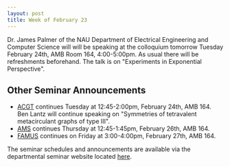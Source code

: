 ```yaml
---
layout: post
title: Week of February 23
---
```


Dr. James Palmer of the NAU Department of Electrical Engineering and Computer Science will will be speaking at the colloquium tomorrow Tuesday February 24th, AMB Room 164, 4:00-5:00pm. As usual there will be refreshments beforehand.   The talk is on "Experiments in Exponential Perspective".

## Other Seminar Announcements ##

- [ACGT](acgtSpring2015) continues Tuesday at 12:45-2:00pm, February 24th, AMB 164.  Ben Lantz will continue speaking on "Symmetries of tetravalent metacirculant graphs of type III".
- [AMS](amsSpring2015) continues Thursday at 12:45-1:45pm, February 26th, AMB 164.  
- [FAMUS](famusSpring2015) continues on Friday at 3:00-4:00pm, February 27th, AMB 164.

The seminar schedules and announcements are available via the departmental seminar website located [here](http://naumathstat.github.io/seminars).
